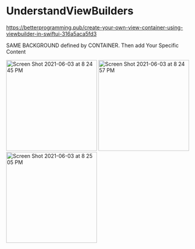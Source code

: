 # UnderstandViewBuilders
https://betterprogramming.pub/create-your-own-view-container-using-viewbuilder-in-swiftui-316a5aca5fd3


SAME BACKGROUND defined by CONTAINER. Then add Your Specific Content

<img width="244" alt="Screen Shot 2021-06-03 at 8 24 45 PM" src="https://user-images.githubusercontent.com/4592215/120741613-2b9b1400-c4aa-11eb-9561-16b15c24ec8f.png">
<img width="244" alt="Screen Shot 2021-06-03 at 8 24 57 PM" src="https://user-images.githubusercontent.com/4592215/120741615-2d64d780-c4aa-11eb-926d-75cdec6c7753.png">
<img width="244" alt="Screen Shot 2021-06-03 at 8 25 05 PM" src="https://user-images.githubusercontent.com/4592215/120741621-2e960480-c4aa-11eb-9d70-bd10fdc7eab4.png">
